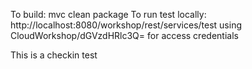 To build: mvc clean package
To run test locally: http://localhost:8080/workshop/rest/services/test using CloudWorkshop/dGVzdHRlc3Q= for access credentials

This is a checkin test

